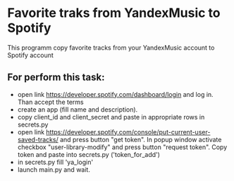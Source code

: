 # Favorite traks from YandexMusic to Spotify
This programm copy favorite tracks from your YandexMusic account to Spotify account

## For perform this task:
- open link https://developer.spotify.com/dashboard/login and log in. Than accept the terms
- create an app (fill name and description).
- copy client_id and client_secret and paste in appropriate rows in secrets.py
- open link https://developer.spotify.com/console/put-current-user-saved-tracks/ and press button "get token". In popup window activate checkbox "user-library-modify" and press button "request token". Copy token and paste into secrets.py ('token_for_add')
- in secrets.py fill 'ya_login'
- launch main.py and wait.
